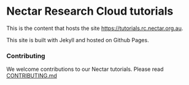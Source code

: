 # Nectar Research Cloud tutorials

This is the content that hosts the site https://tutorials.rc.nectar.org.au.

This site is built with Jekyll and hosted on Github Pages.



### Contributing

We welcome contributions to our Nectar tutorials. Please read [CONTRIBUTING.md](CONTRIBUTING.md)

